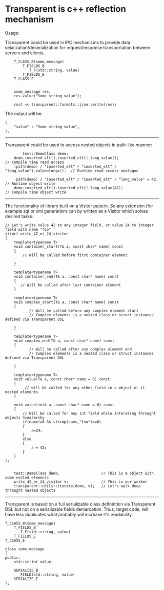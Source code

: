Transparent is c++ reflection mechanism
===
Usage:

Transparent could be used in IPC mechanisms to provide data seialization/deserialization for request/response 
transportation between servers and clients.

```
	T_CLASS_B(some_message)
		T_FIELDS_B
		   T_F(std::string, value)
		T_FIELDS_E
	T_CLASS_E


	some_message res;
	res.value("Some string value");

	cout << transparent::formats::json::write(res);
```
The output will be:
	
```
{
    "value" : "Some string value",
},
```

---
Transparent could be used to access nested objects in path-like manner:

```
        test::DemoClass demo;
	demo.inserted_elt().inserted_elt().long_value();                              // Compile time read access
	(path(demo) / "inserted_elt" / "inserted_elt" / "long_value").value<long>();  // Runtime read access analogue
	
	 path(demo) / "inserted_elt" / "inserted_elt" / "long_value" = 42;            // Runtime object write
	demo.inserted_elt().inserted_elt().long_value(42);                            // Compile time object write
```	
	


---
The functionality of library built on a Visitor pattern. So any extension (for example sql or xml generation) can by written as a Visitor which solves desired tasks. 

```
// Let's write value 42 to any integer field, or value 24 to integer field with name "foo"
struct write_42_or_24_visitor
{
	template<typename T>
	void container_start(T& a, const char* name) const
	{
		// Will be called before first container element
		
	}

	template<typename T>
	void container_end(T& a, const char* name) const
	{
	   // Will be called after last container element
	}

	template<typename T>
	void complex_start(T& a, const char* name) const
	{
		   // Will be called before any complex element start 
		   // Complex elements is a nested class or struct instances defined via Transparent DSL
	
	}

	template<typename T>
	void complex_end(T& a, const char* name) const
	{
   	       // Will be called after any complex element end 
		   // Complex elements is a nested class or struct instances defined via Transparent DSL
	
	}

	template<typename T>
	void value(T& a, const char* name = 0) const
	{
	     // will be called for any other field in a object or it nested elements
	}

	void value(int& a, const char* name = 0) const
	{
	    // Will be called for any int field while interating throught objects hieararchy
		if(name!=0 && strcmp(name,"foo")==0)
		{
			a=24;
		}
		else
		{
			a = 42;
		}
	}
};


	test::DemoClass demo;                   // This is a object with some nested elements
	write_42_or_24_visitor v;               // This is our worker
	transparent::utils::iterate(demo, v);   // Let's walk deep throught nested objects
```
---

Transparent is based on a full serializable class definintion via Transparent DSL but not on a serializable fields demarcation. Thus, target code, will have less duplicates what probably will increase it's readability.

```
T_CLASS_B(some_message)
	T_FIELDS_B
	   T_F(std::string, value)
	T_FIELDS_E
T_CLASS_E
```

```
class some_message
{
public:
	std::strint value;

	SERIALIZE_B
	   FIELD(std::string, value)
	SERIALIZE_E
};
```

 




